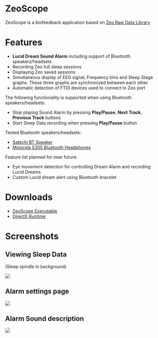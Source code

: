 ZeoScope
========

ZeoScope is a biofeedback application based on [Zeo Raw Data Library][]

Features
========

* **Lucid Dream Sound Alarm** including support of Bluetooth speakers/headsets
* Recording Zeo full sleep sessions
* Displaying Zeo saved sessions
* Simultaneous display of EEG signal, Frequency bins and Sleep Stage graphs. These three graphs are synchronized between each other
* Automatic detection of FTDI devices used to connect to Zeo port

The following functionality is supported when using Bluetooth speakers/headsets:

* Stop playing Sound Alarm by pressing **Play/Pause**, **Next Track**, **Previous Track** buttons
* Start Sleep Data recording when pressing **Play/Pause** button

Tested Bluetooth speakers/headsets:

* [Satechi BT Speaker][]
* [Motorola S305 Bluetooth Headphones][]


Feature list planned for near future:

* Eye movement detection for controlling Dream Alarm and recording Lucid Dreams
* Custom Lucid dream alert using Bluetooth bracelet

Downloads
=========

* [ZeoScope Executable][]
* [DirectX Runtime][]

Screenshots
===========

Viewing Sleep Data
------------------

(Sleep spindle in background)

[![](https://lh3.googleusercontent.com/-gzP14WNrOPc/Tiuvw91cDoI/AAAAAAAAABI/VIvUip4ck3A/s800/ZeoScope.JPG)]()

Alarm settings page
-------------------

[![](https://lh4.googleusercontent.com/-NNYcvBmpOr4/TiuyGaBH69I/AAAAAAAAABY/-ENxsRR45mo/s800/ZeoScopeSettings.jpg)]()

Alarm Sound description
-------------------

[![](https://lh6.googleusercontent.com/-6ObYZaMK8m8/Tiu4ocdBDHI/AAAAAAAAABs/tuDajQHs4lU/s800/AlarmSound.jpg)]()

[Zeo Raw Data Library]: http://blog.myzeo.com/zeo-raw-data-library-free-your-mind/
[Satechi BT Speaker]: http://www.satechi.net/index.php/ipad-iphone/speakers-1/satechi-bt-speaker
[Motorola S305 Bluetooth Headphones]: http://www.motorola.com/Consumers/US-EN/Consumer-Product-and-Services/Bluetooth-Headsets/MOTOROKR-S305-Wireless-Stereo-Headphones-US-EN
[ZeoScope Executable]: http://github.com/downloads/dancodru/ZeoScope/ZeoScope.0.9.1.0.zip
[DirectX Runtime]: http://www.microsoft.com/download/en/details.aspx?id=35
